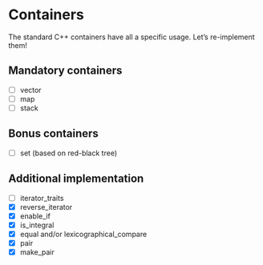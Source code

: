 # Containers

The standard C++ containers have all a specific usage. 
Let’s re-implement them!

## Mandatory containers

- [ ] vector
- [ ] map
- [ ] stack

## Bonus containers

- [ ] set (based on red-black tree)

## Additional implementation

- [ ] iterator_traits
- [x] reverse_iterator
- [x] enable_if
- [x] is_integral
- [x] equal and/or lexicographical_compare
- [x] pair
- [x] make_pair